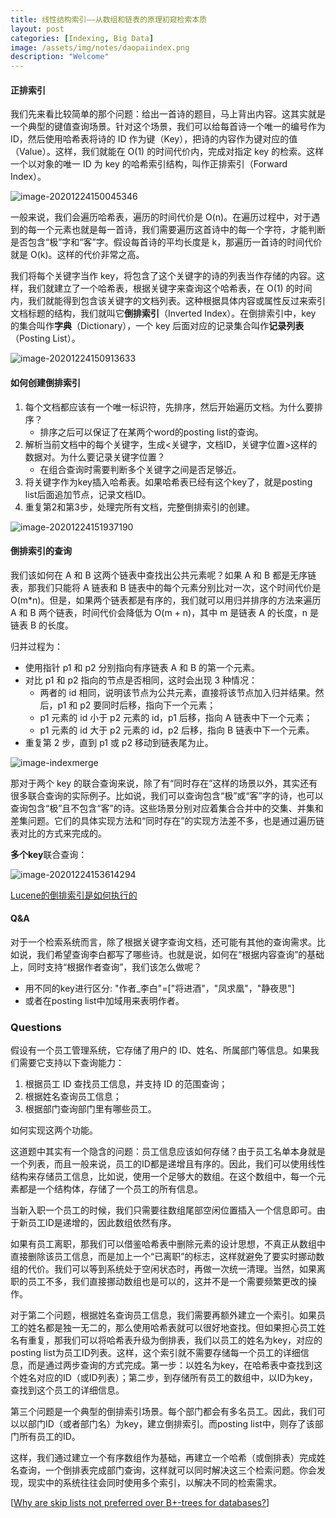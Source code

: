 ```yaml
---
title: 线性结构索引——从数组和链表的原理初窥检索本质
layout: post
categories: [Indexing, Big Data]
image: /assets/img/notes/daopaiindex.png
description: "Welcome"
---
```


#### 正排索引

我们先来看比较简单的那个问题：给出一首诗的题目，马上背出内容。这其实就是一个典型的键值查询场景。针对这个场景，我们可以给每首诗一个唯一的编号作为 ID，然后使用哈希表将诗的 ID 作为键（Key），把诗的内容作为键对应的值（Value）。这样，我们就能在 O(1) 的时间代价内，完成对指定 key 的检索。这样一个以对象的唯一 ID 为 key 的哈希索引结构，叫作正排索引（Forward Index）。

![image-20201224150045346](/assets/img/notes/image-20201224150045346-1608904774198.png)

一般来说，我们会遍历哈希表，遍历的时间代价是 O(n)。在遍历过程中，对于遇到的每一个元素也就是每一首诗，我们需要遍历这首诗中的每一个字符，才能判断是否包含“极”字和“客”字。假设每首诗的平均长度是 k，那遍历一首诗的时间代价就是 O(k)。这样的代价非常之高。

我们将每个关键字当作 key，将包含了这个关键字的诗的列表当作存储的内容。这样，我们就建立了一个哈希表，根据关键字来查询这个哈希表，在 O(1) 的时间内，我们就能得到包含该关键字的文档列表。这种根据具体内容或属性反过来索引文档标题的结构，我们就叫它**倒排索引**（Inverted Index）。在倒排索引中，key 的集合叫作**字典**（Dictionary），一个 key 后面对应的记录集合叫作**记录列表**（Posting List）。

![image-20201224150913633](/assets/img/notes/image-20201224150913633-1608904774200.png)

#### 如何创建倒排索引

1. 每个文档都应该有一个唯一标识符，先排序，然后开始遍历文档。为什么要排序？
   - 排序之后可以保证了在某两个word的posting list的查询。
2. 解析当前文档中的每个关键字，生成<关键字，文档ID，关键字位置>这样的数据对。为什么要记录关键字位置？
   - 在组合查询时需要判断多个关键字之间是否足够近。
3. 将关键字作为key插入哈希表。如果哈希表已经有这个key了，就是posting list后面追加节点，记录文档ID。
4. 重复第2和第3步，处理完所有文档，完整倒排索引的创建。

![image-20201224151937190](/assets/img/notes/image-20201224151937190-1608904774200.png)

#### 倒排索引的查询

我们该如何在 A 和 B 这两个链表中查找出公共元素呢？如果 A 和 B 都是无序链表，那我们只能将 A 链表和 B 链表中的每个元素分别比对一次，这个时间代价是 O(m*n)。但是，如果两个链表都是有序的，我们就可以用归并排序的方法来遍历 A 和 B 两个链表，时间代价会降低为 O(m + n)，其中 m 是链表 A 的长度，n 是链表 B 的长度。

归并过程为：

- 使用指针 p1 和 p2 分别指向有序链表 A 和 B 的第一个元素。
- 对比 p1 和 p2 指向的节点是否相同，这时会出现 3 种情况：
  - 两者的 id 相同，说明该节点为公共元素，直接将该节点加入归并结果。然后，p1 和 p2 要同时后移，指向下一个元素；
  - p1 元素的 id 小于 p2 元素的 id，p1 后移，指向 A 链表中下一个元素；
  - p1 元素的 id 大于 p2 元素的 id，p2 后移，指向 B 链表中下一个元素。
- 重复第 2 步，直到 p1 或 p2 移动到链表尾为止。

![image-indexmerge](/assets/img/notes/mergeindex-1608904774199.jpg)

那对于两个 key 的联合查询来说，除了有“同时存在”这样的场景以外，其实还有很多联合查询的实际例子。比如说，我们可以查询包含“极”或“客”字的诗，也可以查询包含“极”且不包含“客”的诗。这些场景分别对应着集合合并中的交集、并集和差集问题。它们的具体实现方法和“同时存在”的实现方法差不多，也是通过遍历链表对比的方式来完成的。

**多个key**联合查询：

![image-20201224153614294](/assets/img/notes/image-20201224153614294-1608904774199.png)

[Lucene的倒排索引是如何执行的](https://zhuanlan.zhihu.com/p/33671444)

#### Q&A

对于一个检索系统而言，除了根据关键字查询文档，还可能有其他的查询需求。比如说，我们希望查询李白都写了哪些诗。也就是说，如何在“根据内容查询”的基础上，同时支持“根据作者查询”，我们该怎么做呢？

- 用不同的key进行区分: "作者_李白"=["将进酒"，"凤求凰"，"静夜思"]
- 或者在posting list中加域用来表明作者。

### Questions

假设有一个员工管理系统，它存储了用户的 ID、姓名、所属部门等信息。如果我们需要它支持以下查询能力：

1.  根据员工 ID 查找员工信息，并支持 ID 的范围查询；
2.  根据姓名查询员工信息；
3. 根据部门查询部门里有哪些员工。

如何实现这两个功能。

这道题中其实有一个隐含的问题：员工信息应该如何存储？由于员工名单本身就是一个列表，而且一般来说，员工的ID都是递增且有序的。因此，我们可以使用线性结构来存储员工信息，比如说，使用一个足够大的数组。在这个数组中，每一个元素都是一个结构体，存储了一个员工的所有信息。

当新入职一个员工的时候，我们只需要往数组尾部空闲位置插入一个信息即可。由于新员工ID是递增的，因此数组依然有序。

如果有员工离职，那我们可以借鉴哈希表中删除元素的设计思想，不真正从数组中直接删除该员工信息，而是加上一个“已离职”的标志，这样就避免了要实时挪动数组的代价。我们可以等到系统处于空闲状态时，再做一次统一清理。当然，如果离职的员工不多，我们直接挪动数组也是可以的，这并不是一个需要频繁更改的操作。

对于第二个问题，根据姓名查询员工信息，我们需要再额外建立一个索引。如果员工的姓名都是独一无二的，那么使用哈希表就可以很好地查找。但如果担心员工姓名有重复，那我们可以将哈希表升级为倒排表，我们以员工的姓名为key，对应的posting list为员工ID列表。这样，这个索引就不需要存储每一个员工的详细信息，而是通过两步查询的方式完成。第一步：以姓名为key，在哈希表中查找到这个姓名对应的ID（或ID列表）；第二步，到存储所有员工的数组中，以ID为key，查找到这个员工的详细信息。

第三个问题是一个典型的倒排索引场景。每个部门都会有多名员工。因此，我们可以以部门ID（或者部门名）为key，建立倒排索引。而posting list中，则存了该部门所有员工的ID。

这样，我们通过建立一个有序数组作为基础，再建立一个哈希（或倒排表）完成姓名查询，一个倒排表完成部门查询，这样就可以同时解决这三个检索问题。你会发现，现实中的系统往往会同时使用多个索引，以解决不同的检索需求。

[[Why are skip lists not preferred over B+-trees for databases?](https://stackoverflow.com/questions/21828834/why-are-skip-lists-not-preferred-over-b-trees-for-databases)]